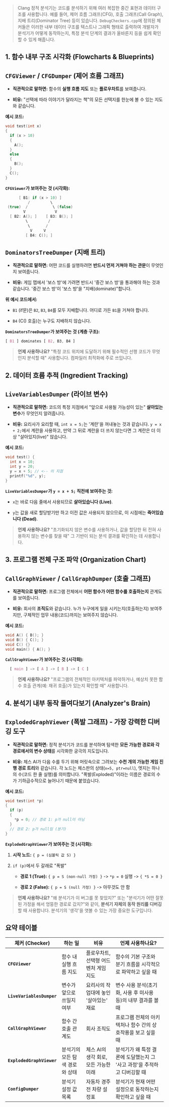 
> Clang 정적 분석기는 코드를 분석하기 위해 여러 복잡한 중간 표현과 데이터 구조를 사용합니다. 예를 들어, 제어 흐름 그래프(CFG), 호출 그래프(Call Graph), 지배 트리(Dominator Tree) 등이 있습니다. `DebugCheckers.cpp`에 정의된 체커들은 이러한 내부 데이터 구조를 텍스트나 그래픽 형태로 출력하여 개발자가 분석기가 어떻게 동작하는지, 특정 분석 단계의 결과가 올바른지 등을 쉽게 확인할 수 있게 해줍니다.



## 1. 함수 내부 구조 시각화 (Flowcharts & Blueprints)

## `CFGViewer` / `CFGDumper` (제어 흐름 그래프)

- **직관적으로 말하면:** 함수의 **실행 흐름 지도** 또는 **플로우차트**를 보여줍니다.
    
- **비유:** "선택에 따라 이야기가 달라지는 책"의 모든 선택지를 한눈에 볼 수 있는 지도와 같습니다.
    

**예시 코드:**
```cpp
void test(int x) 
{
  if (x > 10) 
  {
    A();
  } 
  else 
  {
    B();
  }
  C();
}
```

**`CFGViewer`가 보여주는 것 (시각화):**
```cpp
      [ B1: if (x > 10) ]
          /         \
 (true)  /           \ (false)
        V             V
  [ B2: A(); ]    [ B3: B(); ]
         \         /
          \       /
           V     V
         [ B4: C(); ]
```


## `DominatorsTreeDumper` (지배 트리)

- **직관적으로 말하면:** 어떤 코드를 실행하려면 **반드시 먼저 거쳐야 하는 관문**이 무엇인지 보여줍니다.
    
- **비유:** 게임 맵에서 '보스 방'에 가려면 반드시 '중간 보스 방'을 통과해야 하는 것과 같습니다. '중간 보스 방'이 '보스 방'을 "지배(dominate)"합니다.
    

**위 예시 코드에서:**

- `B1` (if문)은 `B2`, `B3`, `B4`를 모두 지배합니다. 어디로 가든 `B1`을 거쳐야 합니다.
    
- `B4` (C() 호출)는 누구도 지배하지 않습니다.
    

**`DominatorsTreeDumper`가 보여주는 것 (계층 구조):**
```scss
[ B1 ] dominates [ B2, B3, B4 ]
```
> **언제 사용하나요?** "특정 코드 위치에 도달하기 위해 필수적인 선행 코드가 무엇인지 분석할 때" 사용합니다. 컴파일러 최적화에 주로 쓰입니다.

## 2. 데이터 흐름 추적 (Ingredient Tracking)

## `LiveVariablesDumper` (라이브 변수)

- **직관적으로 말하면:** 코드의 특정 지점에서 "앞으로 사용될 가능성이 있는" **살아있는 변수**가 무엇인지 알려줍니다.
    
- **비유:** 요리사가 요리할 때, `int x = 5;`는 '계란'을 꺼내놓는 것과 같습니다. `y = x + 2;`에서 계란을 사용하고, 만약 그 뒤로 계란을 더 쓰지 않는다면 그 계란은 더 이상 "살아있지(live)" 않습니다.
    

**예시 코드:**
```cpp
void test() {
  int x = 10;
  int y = 20;
  y = x + 5; // <-- 이 지점
  printf("%d", y);
}
```
**`LiveVariablesDumper`가 `y = x + 5;` 직전에 보여주는 것:**

- `x`는 바로 다음 줄에서 사용되므로 **살아있습니다 (Live)**.
    
- `y`는 값을 새로 할당받기만 하고 이전 값은 사용되지 않으므로, 이 시점에는 **죽어있습니다 (Dead)**.
    

> **언제 사용하나요?** "초기화되지 않은 변수를 사용하거나, 값을 할당한 뒤 전혀 사용하지 않는 변수를 찾을 때" 그 기반이 되는 분석 결과를 확인하는 데 사용합니다.

## 3. 프로그램 전체 구조 파악 (Organization Chart)

## `CallGraphViewer` / `CallGraphDumper` (호출 그래프)

- **직관적으로 말하면:** 프로그램 전체에서 **어떤 함수가 어떤 함수를 호출하는지** 관계도를 보여줍니다.
    
- **비유:** 회사의 **조직도**와 같습니다. 누가 누구에게 일을 시키는지(호출하는지) 보여주지만, 구체적인 업무 내용(코드)까지는 보여주지 않습니다.
    

**예시 코드:**
```cpp
void A() { B(); }
void B() { C(); }
void C() {}
void main() { A(); }
```

**`CallGraphViewer`가 보여주는 것 (시각화):**
```scss
  [ main ] -> [ A ] -> [ B ] -> [ C ]
```
> **언제 사용하나요?** "프로그램의 전체적인 아키텍처를 파악하거나, 예상치 못한 함수 호출 관계(예: 재귀 호출)가 있는지 확인할 때" 사용합니다.

## 4. 분석기 내부 동작 들여다보기 (Analyzer's Brain)

## `ExplodedGraphViewer` (폭발 그래프) - **가장 강력한 디버깅 도구**

- **직관적으로 말하면:** 정적 분석기가 코드를 분석하며 탐색한 **모든 가능한 경로와 각 경로에서의 변수 상태**를 시각화한 궁극의 지도입니다.
    
- **비유:** 체스 AI가 다음 수를 두기 위해 머릿속으로 그려보는 **수천 개의 가능한 게임 진행 경로 트리**와 같습니다. 각 노드는 체스판의 상태(`x=5, ptr=null`), 엣지는 하나의 수(코드 한 줄 실행)를 의미합니다. "폭발(Exploded)"이라는 이름은 경로의 수가 기하급수적으로 늘어나기 때문에 붙었습니다.
    

**예시 코드:**
```cpp
void test(int *p) 
{
  if (p) 
  {
    *p = 0; // 경로 1: p가 null이 아님
  }
  // 경로 2: p가 null임 (분기)
}
```
**`ExplodedGraphViewer`가 보여주는 것 (시각화):**

1. **시작 노드:** `{ p = (심볼릭 값 S) }`
    
2. `if (p)`에서 두 갈래로 "폭발"
    
    - **경로 1 (True):** `{ p = S (non-null 가정) }` -> `*p = 0` 실행 -> `{ *S = 0 }`
        
    - **경로 2 (False):** `{ p = S (null 가정) }` -> 아무것도 안 함
        

> **언제 사용하나요?** "왜 분석기가 이 버그를 못 찾았지?" 또는 "분석기가 어떤 잘못된 가정을 해서 엉뚱한 경로로 갔지?"와 같이, **분석기 자체의 동작 원리를 디버깅**할 때 사용합니다. 분석기의 '생각'을 엿볼 수 있는 가장 중요한 도구입니다.

## 요약 테이블

| 체커 (Checker)              | 하는 일              | 비유                      | 언제 사용하나요?                                  |
| ------------------------- | ----------------- | ----------------------- | ------------------------------------------ |
| **`CFGViewer`**           | 함수 내 실행 흐름 지도     | 플로우차트, 선택형 어드벤처 게임 지도   | 함수의 기본 구조와 분기 흐름을 시각적으로 파악하고 싶을 때          |
| **`LiveVariablesDumper`** | 변수가 앞으로 쓰일지 여부    | 요리사의 작업대에 놓인 '살아있는' 재료  | 변수 사용 분석(초기화, 사용 후 미사용 등)의 내부 결과를 볼 때      |
| **`CallGraphViewer`**     | 함수 간 호출 관계도       | 회사 조직도                  | 프로그램 전체의 아키텍처나 함수 간의 상호작용을 보고 싶을 때         |
| **`ExplodedGraphViewer`** | 분석기의 모든 탐색 경로와 상태 | 체스 AI의 생각 회로, 모든 가능한 미래 | 분석기가 왜 특정 결론에 도달했는지 그 '사고 과정'을 추적하고 디버깅할 때 |
| **`ConfigDumper`**        | 분석기 설정 값 목록       | 자동차 경주 전 차량 설정표         | 분석기가 현재 어떤 설정으로 동작하는지 확인하고 싶을 때            |